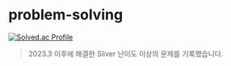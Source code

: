 # problem-solving
[![Solved.ac Profile](http://mazassumnida.wtf/api/v2/generate_badge?boj=pcmaster0228)](https://solved.ac/pcmaster0228/)
> 2023.3 이후에 해결한 Sliver 난이도 이상의 문제를 기록했습니다.
